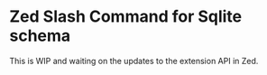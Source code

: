 # Zed Slash Command for Sqlite schema

This is WIP and waiting on the updates to the extension API in Zed.

